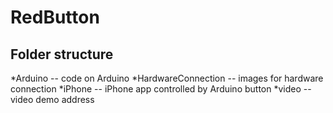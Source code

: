 RedButton
=========
## Folder structure
*Arduino -- code on Arduino
*HardwareConnection -- images for hardware connection
*iPhone -- iPhone app controlled by Arduino button
*video -- video demo address